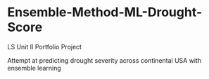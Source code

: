 # Ensemble-Method-ML-Drought-Score
LS Unit II Portfolio Project

Attempt at predicting drought severity across continental USA with ensemble learning
